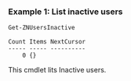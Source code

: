 ### Example 1: List inactive users
```powershell
Get-ZNUsersInactive
```

```output
Count Items NextCursor
----- ----- ----------
    0 {}   
```

This cmdlet lits Inactive users.
